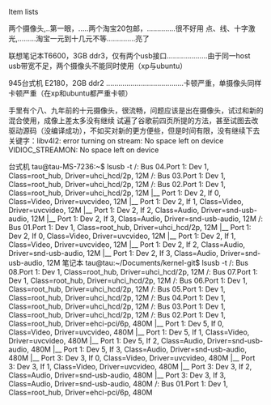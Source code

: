 Item lists

两个摄像头,..第一眼，.....两个淘宝20包邮，..............很不好用
点、线、十字激光,.........淘宝一元到十几元不等..............亮了

联想笔记本T6600，3GB ddr3，仅有两个usb接口....................由于同一host usb带宽不足，两个摄像头不能同时使用（xp与ubuntu）

945台式机 E2180，2GB ddr2 ......................................卡顿严重，单摄像头同样卡顿严重（在xp和ubuntu都严重卡顿）

手里有个八、九年前的十元摄像头，很流畅，问题应该是出在摄像头，试过和新的混合使用，成像上差太多没有继续
试遍了谷歌前四页所提的方法，甚至试图去改驱动源码（没编译成功），不如买对新的更方便些，但是时间有限，没有继续下去
关键字：libv4l2: error turning on stream: No space left on device 
        VIDIOC_STREAMON: No space left on device 

台式机
tau@tau-MS-7236:~$ lsusb -t
/:  Bus 04.Port 1: Dev 1, Class=root_hub, Driver=uhci_hcd/2p, 12M
/:  Bus 03.Port 1: Dev 1, Class=root_hub, Driver=uhci_hcd/2p, 12M
/:  Bus 02.Port 1: Dev 1, Class=root_hub, Driver=uhci_hcd/2p, 12M
    |__ Port 1: Dev 2, If 0, Class=Video, Driver=uvcvideo, 12M
    |__ Port 1: Dev 2, If 1, Class=Video, Driver=uvcvideo, 12M
    |__ Port 1: Dev 2, If 2, Class=Audio, Driver=snd-usb-audio, 12M
    |__ Port 1: Dev 2, If 3, Class=Audio, Driver=snd-usb-audio, 12M
/:  Bus 01.Port 1: Dev 1, Class=root_hub, Driver=uhci_hcd/2p, 12M
    |__ Port 1: Dev 2, If 0, Class=Video, Driver=uvcvideo, 12M
    |__ Port 1: Dev 2, If 1, Class=Video, Driver=uvcvideo, 12M
    |__ Port 1: Dev 2, If 2, Class=Audio, Driver=snd-usb-audio, 12M
    |__ Port 1: Dev 2, If 3, Class=Audio, Driver=snd-usb-audio, 12M
笔记本
tau@tau:~/Documents/kernel-git$ lsusb -t
/:  Bus 08.Port 1: Dev 1, Class=root_hub, Driver=uhci_hcd/2p, 12M 
/:  Bus 07.Port 1: Dev 1, Class=root_hub, Driver=uhci_hcd/2p, 12M 
/:  Bus 06.Port 1: Dev 1, Class=root_hub, Driver=uhci_hcd/2p, 12M 
/:  Bus 05.Port 1: Dev 1, Class=root_hub, Driver=uhci_hcd/2p, 12M 
/:  Bus 04.Port 1: Dev 1, Class=root_hub, Driver=uhci_hcd/2p, 12M 
/:  Bus 03.Port 1: Dev 1, Class=root_hub, Driver=uhci_hcd/2p, 12M 
/:  Bus 02.Port 1: Dev 1, Class=root_hub, Driver=ehci-pci/6p, 480M 
    |__ Port 1: Dev 5, If 0, Class=Video, Driver=uvcvideo, 480M 
    |__ Port 1: Dev 5, If 1, Class=Video, Driver=uvcvideo, 480M 
    |__ Port 1: Dev 5, If 2, Class=Audio, Driver=snd-usb-audio, 480M 
    |__ Port 1: Dev 5, If 3, Class=Audio, Driver=snd-usb-audio, 480M 
    |__ Port 3: Dev 3, If 0, Class=Video, Driver=uvcvideo, 480M 
    |__ Port 3: Dev 3, If 1, Class=Video, Driver=uvcvideo, 480M 
    |__ Port 3: Dev 3, If 2, Class=Audio, Driver=snd-usb-audio, 480M 
    |__ Port 3: Dev 3, If 3, Class=Audio, Driver=snd-usb-audio, 480M 
/:  Bus 01.Port 1: Dev 1, Class=root_hub, Driver=ehci-pci/6p, 480M 
